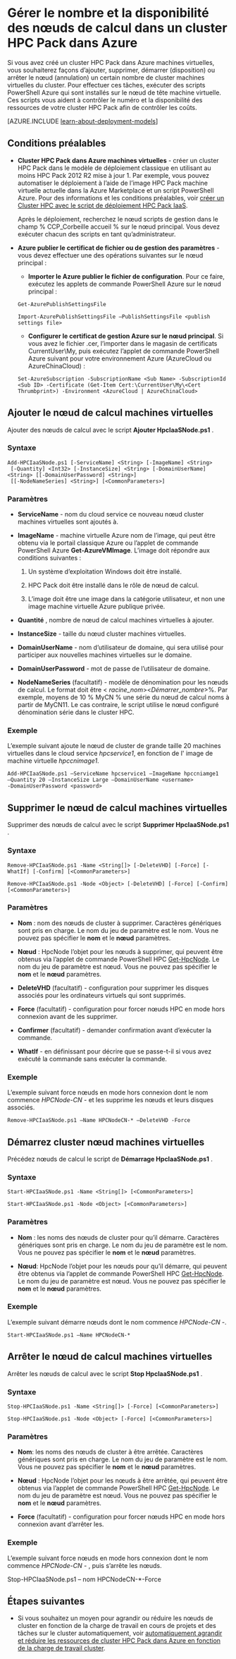 <properties
 pageTitle="Gérer les nœuds de calcul cluster HPC Pack | Microsoft Azure"
 description="Découvrez les outils de script PowerShell pour ajouter, supprimer, démarrer et arrêter HPC Pack cluster cluster nœuds dans Azure"
 services="virtual-machines-windows"
 documentationCenter=""
 authors="dlepow"
 manager="timlt"
 editor=""
 tags="azure-service-management,hpc-pack"/>
<tags
ms.service="virtual-machines-windows"
 ms.devlang="na"
 ms.topic="article"
 ms.tgt_pltfrm="vm-multiple"
 ms.workload="big-compute"
 ms.date="07/22/2016"
 ms.author="danlep"/>

# <a name="manage-the-number-and-availability-of-compute-nodes-in-an-hpc-pack-cluster-in-azure"></a>Gérer le nombre et la disponibilité des nœuds de calcul dans un cluster HPC Pack dans Azure

Si vous avez créé un cluster HPC Pack dans Azure machines virtuelles, vous souhaiterez façons d’ajouter, supprimer, démarrer (disposition) ou arrêter le nœud (annulation) un certain nombre de cluster machines virtuelles du cluster. Pour effectuer ces tâches, exécuter des scripts PowerShell Azure qui sont installés sur le nœud de tête machine virtuelle. Ces scripts vous aident à contrôler le numéro et la disponibilité des ressources de votre cluster HPC Pack afin de contrôler les coûts.

[AZURE.INCLUDE [learn-about-deployment-models](../../includes/learn-about-deployment-models-classic-include.md)]


## <a name="prerequisites"></a>Conditions préalables

* **Cluster HPC Pack dans Azure machines virtuelles** - créer un cluster HPC Pack dans le modèle de déploiement classique en utilisant au moins HPC Pack 2012 R2 mise à jour 1. Par exemple, vous pouvez automatiser le déploiement à l’aide de l’image HPC Pack machine virtuelle actuelle dans la Azure Marketplace et un script PowerShell Azure. Pour des informations et les conditions préalables, voir [créer un Cluster HPC avec le script de déploiement HPC Pack IaaS](virtual-machines-windows-classic-hpcpack-cluster-powershell-script.md).

    Après le déploiement, recherchez le nœud scripts de gestion dans le champ % CCP\_Corbeille accueil % sur le nœud principal. Vous devez exécuter chacun des scripts en tant qu’administrateur.

* **Azure publier le certificat de fichier ou de gestion des paramètres** - vous devez effectuer une des opérations suivantes sur le nœud principal :

    * **Importer le Azure publier le fichier de configuration**. Pour ce faire, exécutez les applets de commande PowerShell Azure sur le nœud principal :

    ```
    Get-AzurePublishSettingsFile

    Import-AzurePublishSettingsFile –PublishSettingsFile <publish settings file>
    ```

    * **Configurer le certificat de gestion Azure sur le nœud principal**. Si vous avez le fichier .cer, l’importer dans le magasin de certificats CurrentUser\My, puis exécutez l’applet de commande PowerShell Azure suivant pour votre environnement Azure (AzureCloud ou AzureChinaCloud) :

    ```
    Set-AzureSubscription -SubscriptionName <Sub Name> -SubscriptionId <Sub ID> -Certificate (Get-Item Cert:\CurrentUser\My\<Cert Thrumbprint>) -Environment <AzureCloud | AzureChinaCloud>
    ```

## <a name="add-compute-node-vms"></a>Ajouter le nœud de calcul machines virtuelles

Ajouter des nœuds de calcul avec le script **Ajouter HpcIaaSNode.ps1** .

### <a name="syntax"></a>Syntaxe
```
Add-HPCIaaSNode.ps1 [-ServiceName] <String> [-ImageName] <String>
 [-Quantity] <Int32> [-InstanceSize] <String> [-DomainUserName] <String> [[-DomainUserPassword] <String>]
 [[-NodeNameSeries] <String>] [<CommonParameters>]

```
### <a name="parameters"></a>Paramètres

* **ServiceName** - nom du cloud service ce nouveau nœud cluster machines virtuelles sont ajoutés à.

* **ImageName** - machine virtuelle Azure nom de l’image, qui peut être obtenu via le portail classique Azure ou l’applet de commande PowerShell Azure **Get-AzureVMImage**. L’image doit répondre aux conditions suivantes :

    1. Un système d’exploitation Windows doit être installé.

    2. HPC Pack doit être installé dans le rôle de nœud de calcul.

    3. L’image doit être une image dans la catégorie utilisateur, et non une image machine virtuelle Azure publique privée.

* **Quantité** , nombre de nœud de calcul machines virtuelles à ajouter.

* **InstanceSize** - taille du nœud cluster machines virtuelles.

* **DomainUserName** - nom d’utilisateur de domaine, qui sera utilisé pour participer aux nouvelles machines virtuelles sur le domaine.

* **DomainUserPassword** - mot de passe de l’utilisateur de domaine.

* **NodeNameSeries** (facultatif) - modèle de dénomination pour les nœuds de calcul. Le format doit être &lt; *racine\_nom*&gt;&lt;*Démarrer\_nombre*&gt;%. Par exemple, moyens de 10 % MyCN % une série du nœud de calcul noms à partir de MyCN11. Le cas contraire, le script utilise le nœud configuré dénomination série dans le cluster HPC.

### <a name="example"></a>Exemple

L’exemple suivant ajoute le nœud de cluster de grande taille 20 machines virtuelles dans le cloud service *hpcservice1*, en fonction de l' image de machine virtuelle *hpccnimage1*.

```
Add-HPCIaaSNode.ps1 –ServiceName hpcservice1 –ImageName hpccniamge1
–Quantity 20 –InstanceSize Large –DomainUserName <username>
-DomainUserPassword <password>
```


## <a name="remove-compute-node-vms"></a>Supprimer le nœud de calcul machines virtuelles

Supprimer des nœuds de calcul avec le script **Supprimer HpcIaaSNode.ps1** .

### <a name="syntax"></a>Syntaxe

```
Remove-HPCIaaSNode.ps1 -Name <String[]> [-DeleteVHD] [-Force] [-WhatIf] [-Confirm] [<CommonParameters>]

Remove-HPCIaaSNode.ps1 -Node <Object> [-DeleteVHD] [-Force] [-Confirm] [<CommonParameters>]
```

### <a name="parameters"></a>Paramètres

* **Nom** : nom des nœuds de cluster à supprimer. Caractères génériques sont pris en charge. Le nom du jeu de paramètre est le nom. Vous ne pouvez pas spécifier le **nom** et le **nœud** paramètres.

* **Nœud** : HpcNode l’objet pour les nœuds à supprimer, qui peuvent être obtenus via l’applet de commande PowerShell HPC [Get-HpcNode](https://technet.microsoft.com/library/dn887927.aspx). Le nom du jeu de paramètre est nœud. Vous ne pouvez pas spécifier le **nom** et le **nœud** paramètres.

* **DeleteVHD** (facultatif) - configuration pour supprimer les disques associés pour les ordinateurs virtuels qui sont supprimés.

* **Force** (facultatif) - configuration pour forcer nœuds HPC en mode hors connexion avant de les supprimer.

* **Confirmer** (facultatif) - demander confirmation avant d’exécuter la commande.

* **WhatIf** - en définissant pour décrire que se passe-t-il si vous avez exécuté la commande sans exécuter la commande.

### <a name="example"></a>Exemple

L’exemple suivant force nœuds en mode hors connexion dont le nom commence *HPCNode-CN -* et les supprime les nœuds et leurs disques associés.

```
Remove-HPCIaaSNode.ps1 –Name HPCNodeCN-* –DeleteVHD -Force
```

## <a name="start-compute-node-vms"></a>Démarrez cluster nœud machines virtuelles

Précédez nœuds de calcul le script de **Démarrage HpcIaaSNode.ps1** .

### <a name="syntax"></a>Syntaxe

```
Start-HPCIaaSNode.ps1 -Name <String[]> [<CommonParameters>]

Start-HPCIaaSNode.ps1 -Node <Object> [<CommonParameters>]
```
### <a name="parameters"></a>Paramètres

* **Nom** : les noms des nœuds de cluster pour qu’il démarre. Caractères génériques sont pris en charge. Le nom du jeu de paramètre est le nom. Vous ne pouvez pas spécifier le **nom** et le **nœud** paramètres.

* **Nœud**: HpcNode l’objet pour les nœuds pour qu’il démarre, qui peuvent être obtenus via l’applet de commande PowerShell HPC [Get-HpcNode](https://technet.microsoft.com/library/dn887927.aspx). Le nom du jeu de paramètre est nœud. Vous ne pouvez pas spécifier le **nom** et le **nœud** paramètres.

### <a name="example"></a>Exemple

L’exemple suivant démarre nœuds dont le nom commence *HPCNode-CN -*.

```
Start-HPCIaaSNode.ps1 –Name HPCNodeCN-*
```

## <a name="stop-compute-node-vms"></a>Arrêter le nœud de calcul machines virtuelles

Arrêter les nœuds de calcul avec le script **Stop HpcIaaSNode.ps1** .

### <a name="syntax"></a>Syntaxe

```
Stop-HPCIaaSNode.ps1 -Name <String[]> [-Force] [<CommonParameters>]

Stop-HPCIaaSNode.ps1 -Node <Object> [-Force] [<CommonParameters>]
```

### <a name="parameters"></a>Paramètres


* **Nom**: les noms des nœuds de cluster à être arrêtée. Caractères génériques sont pris en charge. Le nom du jeu de paramètre est le nom. Vous ne pouvez pas spécifier le **nom** et le **nœud** paramètres.

* **Nœud** : HpcNode l’objet pour les nœuds à être arrêtée, qui peuvent être obtenus via l’applet de commande PowerShell HPC [Get-HpcNode](https://technet.microsoft.com/library/dn887927.aspx). Le nom du jeu de paramètre est nœud. Vous ne pouvez pas spécifier le **nom** et le **nœud** paramètres.

* **Force** (facultatif) - configuration pour forcer nœuds HPC en mode hors connexion avant d’arrêter les.

### <a name="example"></a>Exemple

L’exemple suivant force nœuds en mode hors connexion dont le nom commence *HPCNode-CN -* , puis s’arrête les nœuds.

Stop-HPCIaaSNode.ps1 – nom HPCNodeCN-*-Force

## <a name="next-steps"></a>Étapes suivantes

* Si vous souhaitez un moyen pour agrandir ou réduire les nœuds de cluster en fonction de la charge de travail en cours de projets et des tâches sur le cluster automatiquement, voir [automatiquement agrandir et réduire les ressources de cluster HPC Pack dans Azure en fonction de la charge de travail cluster](virtual-machines-windows-classic-hpcpack-cluster-node-autogrowshrink.md).
